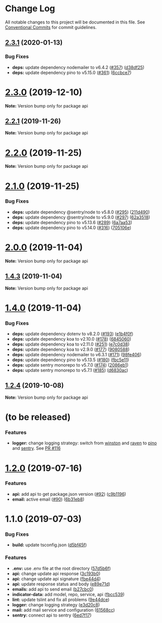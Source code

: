# Change Log

All notable changes to this project will be documented in this file.
See [Conventional Commits](https://conventionalcommits.org) for commit guidelines.

## [2.3.1](https://github.com/SocialGouv/egapro/compare/v2.3.0...v2.3.1) (2020-01-13)


### Bug Fixes

* **deps:** update dependency nodemailer to v6.4.2 ([#357](https://github.com/SocialGouv/egapro/issues/357)) ([d38df25](https://github.com/SocialGouv/egapro/commit/d38df25))
* **deps:** update dependency pino to v5.15.0 ([#361](https://github.com/SocialGouv/egapro/issues/361)) ([6ccbce7](https://github.com/SocialGouv/egapro/commit/6ccbce7))





# [2.3.0](https://github.com/SocialGouv/egapro/compare/v2.2.1...v2.3.0) (2019-12-10)

**Note:** Version bump only for package api





## [2.2.1](https://github.com/SocialGouv/egapro/compare/v2.2.0...v2.2.1) (2019-11-26)

**Note:** Version bump only for package api





# [2.2.0](https://github.com/SocialGouv/egapro/compare/v2.1.0...v2.2.0) (2019-11-25)

**Note:** Version bump only for package api





# [2.1.0](https://github.com/SocialGouv/egapro/compare/v2.0.2...v2.1.0) (2019-11-25)


### Bug Fixes

* **deps:** update dependency @sentry/node to v5.8.0 ([#295](https://github.com/SocialGouv/egapro/issues/295)) ([211d490](https://github.com/SocialGouv/egapro/commit/211d490))
* **deps:** update dependency @sentry/node to v5.9.0 ([#297](https://github.com/SocialGouv/egapro/issues/297)) ([62a3518](https://github.com/SocialGouv/egapro/commit/62a3518))
* **deps:** update dependency pino to v5.13.6 ([#289](https://github.com/SocialGouv/egapro/issues/289)) ([6a7aa53](https://github.com/SocialGouv/egapro/commit/6a7aa53))
* **deps:** update dependency pino to v5.14.0 ([#316](https://github.com/SocialGouv/egapro/issues/316)) ([705106e](https://github.com/SocialGouv/egapro/commit/705106e))





# [2.0.0](https://github.com/SocialGouv/egapro/compare/v1.4.0...v2.0.0) (2019-11-04)

**Note:** Version bump only for package api





## [1.4.3](https://github.com/SocialGouv/egapro/compare/v1.4.0...v1.4.3) (2019-11-04)

**Note:** Version bump only for package api





# [1.4.0](https://github.com/SocialGouv/egapro/compare/v1.2.4...v1.4.0) (2019-11-04)


### Bug Fixes

* **deps:** update dependency dotenv to v8.2.0 ([#193](https://github.com/SocialGouv/egapro/issues/193)) ([e1b4f0f](https://github.com/SocialGouv/egapro/commit/e1b4f0f))
* **deps:** update dependency koa to v2.10.0 ([#178](https://github.com/SocialGouv/egapro/issues/178)) ([6845060](https://github.com/SocialGouv/egapro/commit/6845060))
* **deps:** update dependency koa to v2.11.0 ([#251](https://github.com/SocialGouv/egapro/issues/251)) ([e7c0d38](https://github.com/SocialGouv/egapro/commit/e7c0d38))
* **deps:** update dependency koa to v2.9.0 ([#177](https://github.com/SocialGouv/egapro/issues/177)) ([9080588](https://github.com/SocialGouv/egapro/commit/9080588))
* **deps:** update dependency nodemailer to v6.3.1 ([#171](https://github.com/SocialGouv/egapro/issues/171)) ([98fe406](https://github.com/SocialGouv/egapro/commit/98fe406))
* **deps:** update dependency pino to v5.13.5 ([#180](https://github.com/SocialGouv/egapro/issues/180)) ([fbc5e11](https://github.com/SocialGouv/egapro/commit/fbc5e11))
* **deps:** update sentry monorepo to v5.7.0 ([#174](https://github.com/SocialGouv/egapro/issues/174)) ([2086eb1](https://github.com/SocialGouv/egapro/commit/2086eb1))
* **deps:** update sentry monorepo to v5.7.1 ([#185](https://github.com/SocialGouv/egapro/issues/185)) ([d6830ac](https://github.com/SocialGouv/egapro/commit/d6830ac))





## [1.2.4](https://github.com/SocialGouv/egapro/compare/v1.2.3...v1.2.4) (2019-10-08)

**Note:** Version bump only for package api





# (to be released)


### Features

* **logger:** change logging strategy: switch from [winston](https://github.com/winstonjs/winston) and [raven](https://www.npmjs.com/package/raven) to [pino](http://getpino.io/) and [sentry](https://www.npmjs.com/package/@sentry/node). See [PR #116](https://github.com/SocialGouv/egapro/pull/116)





# [1.2.0](https://github.com/SocialGouv/egapro/compare/v1.1.0...v1.2.0) (2019-07-16)


### Features

* **api:** add api to get package.json version ([#92](https://github.com/SocialGouv/egapro/issues/92)) ([c9b1196](https://github.com/SocialGouv/egapro/commit/c9b1196))
* **email:** active email ([#90](https://github.com/SocialGouv/egapro/issues/90)) ([6b31eb8](https://github.com/SocialGouv/egapro/commit/6b31eb8))





# 1.1.0 (2019-07-03)


### Bug Fixes

* **build:** update tsconfig.json ([d5bf45f](https://github.com/SocialGouv/egapro/commit/d5bf45f))


### Features

* **.env:** use .env file at the root directory ([57d5b6f](https://github.com/SocialGouv/egapro/commit/57d5b6f))
* **api:** change update api response ([3c193b0](https://github.com/SocialGouv/egapro/commit/3c193b0))
* **api:** change update api signature ([fbe44d4](https://github.com/SocialGouv/egapro/commit/fbe44d4))
* **api:** update response status and body ([e89e71d](https://github.com/SocialGouv/egapro/commit/e89e71d))
* **emails:** add api to send email ([b27cbc0](https://github.com/SocialGouv/egapro/commit/b27cbc0))
* **indicator-data:** add model, repo, service, api ([fbcc539](https://github.com/SocialGouv/egapro/commit/fbcc539))
* **lint:** update tslint and fix all problems ([9e44dce](https://github.com/SocialGouv/egapro/commit/9e44dce))
* **logger:** change logging strategy ([e3d20c8](https://github.com/SocialGouv/egapro/commit/e3d20c8))
* **mail:** add mail service and configuration ([61568cc](https://github.com/SocialGouv/egapro/commit/61568cc))
* **sentry:** connect api to sentry ([6ed7f17](https://github.com/SocialGouv/egapro/commit/6ed7f17))
